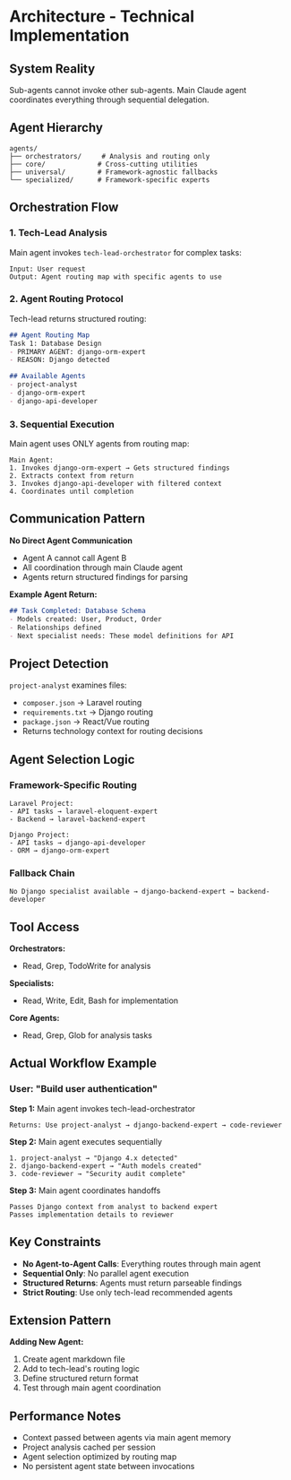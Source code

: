 # Architecture - Technical Implementation

## System Reality

Sub-agents cannot invoke other sub-agents. Main Claude agent coordinates everything through sequential delegation.

## Agent Hierarchy

```
agents/
├── orchestrators/     # Analysis and routing only
├── core/             # Cross-cutting utilities  
├── universal/        # Framework-agnostic fallbacks
└── specialized/      # Framework-specific experts
```

## Orchestration Flow

### 1. Tech-Lead Analysis
Main agent invokes `tech-lead-orchestrator` for complex tasks:

```
Input: User request
Output: Agent routing map with specific agents to use
```

### 2. Agent Routing Protocol
Tech-lead returns structured routing:

```markdown
## Agent Routing Map
Task 1: Database Design
- PRIMARY AGENT: django-orm-expert
- REASON: Django detected

## Available Agents
- project-analyst
- django-orm-expert  
- django-api-developer
```

### 3. Sequential Execution
Main agent uses ONLY agents from routing map:

```
Main Agent:
1. Invokes django-orm-expert → Gets structured findings
2. Extracts context from return
3. Invokes django-api-developer with filtered context
4. Coordinates until completion
```

## Communication Pattern

**No Direct Agent Communication**
- Agent A cannot call Agent B
- All coordination through main Claude agent
- Agents return structured findings for parsing

**Example Agent Return:**
```markdown
## Task Completed: Database Schema
- Models created: User, Product, Order
- Relationships defined
- Next specialist needs: These model definitions for API
```

## Project Detection

`project-analyst` examines files:
- `composer.json` → Laravel routing
- `requirements.txt` → Django routing  
- `package.json` → React/Vue routing
- Returns technology context for routing decisions

## Agent Selection Logic

### Framework-Specific Routing
```
Laravel Project:
- API tasks → laravel-eloquent-expert
- Backend → laravel-backend-expert

Django Project:  
- API tasks → django-api-developer
- ORM → django-orm-expert
```

### Fallback Chain
```
No Django specialist available → django-backend-expert → backend-developer
```

## Tool Access

**Orchestrators:**
- Read, Grep, TodoWrite for analysis

**Specialists:**  
- Read, Write, Edit, Bash for implementation

**Core Agents:**
- Read, Grep, Glob for analysis tasks

## Actual Workflow Example

### User: "Build user authentication"

**Step 1:** Main agent invokes tech-lead-orchestrator
```
Returns: Use project-analyst → django-backend-expert → code-reviewer
```

**Step 2:** Main agent executes sequentially
```
1. project-analyst → "Django 4.x detected"
2. django-backend-expert → "Auth models created"  
3. code-reviewer → "Security audit complete"
```

**Step 3:** Main agent coordinates handoffs
```
Passes Django context from analyst to backend expert
Passes implementation details to reviewer
```

## Key Constraints

- **No Agent-to-Agent Calls**: Everything routes through main agent
- **Sequential Only**: No parallel agent execution
- **Structured Returns**: Agents must return parseable findings
- **Strict Routing**: Use only tech-lead recommended agents

## Extension Pattern

**Adding New Agent:**
1. Create agent markdown file
2. Add to tech-lead's routing logic  
3. Define structured return format
4. Test through main agent coordination

## Performance Notes

- Context passed between agents via main agent memory
- Project analysis cached per session
- Agent selection optimized by routing map
- No persistent agent state between invocations